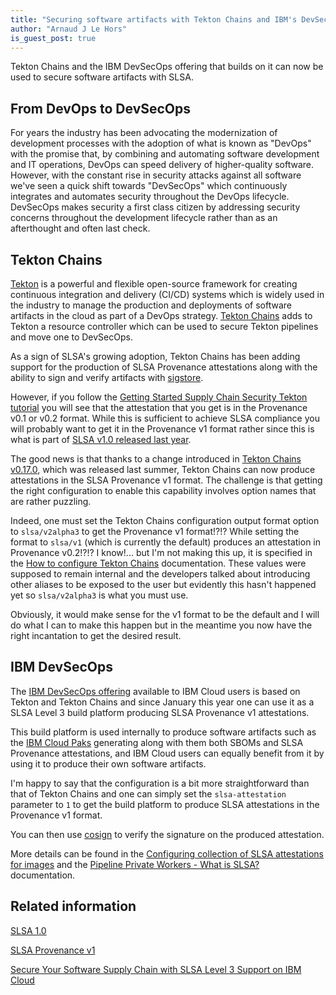 ```yaml
---
title: "Securing software artifacts with Tekton Chains and IBM's DevSecOps"
author: "Arnaud J Le Hors"
is_guest_post: true
---
```


Tekton Chains and the IBM DevSecOps offering that builds on it can now be used to secure software artifacts with SLSA.

## From DevOps to DevSecOps

For years the industry has been advocating the modernization of development processes with the adoption of what is known as "DevOps" with the promise that, by combining and automating software development and IT operations, DevOps can speed delivery of higher-quality software. However, with the constant rise in security attacks against all software we've seen a quick shift towards "DevSecOps" which continuously integrates and automates security throughout the DevOps lifecycle. DevSecOps makes security a first class citizen by addressing security concerns throughout the development lifecycle rather than as an afterthought and often last check.

## Tekton Chains

[Tekton](https://tekton.dev) is a powerful and flexible open-source framework for creating continuous integration and delivery (CI/CD) systems which is widely used in the industry to manage the production and deployments of software artifacts in the cloud as part of a DevOps strategy. [Tekton Chains](https://tekton.dev/docs/chains/) adds to Tekton a resource controller which can be used to secure Tekton pipelines and move one to DevSecOps.

As a sign of SLSA's growing adoption, Tekton Chains has been adding support for the production of SLSA Provenance attestations along with the ability to sign and verify artifacts with [sigstore](https://sigstore.dev).

However, if you follow the [Getting Started Supply Chain Security Tekton tutorial](https://tekton.dev/docs/getting-started/supply-chain-security/) you will see that the attestation that you get is in the Provenance v0.1 or v0.2 format. While this is sufficient to achieve SLSA compliance you will probably want to get it in the Provenance v1 format rather since this is what is part of [SLSA v1.0 released last year](/blog/2023/04/slsa-v1-final).

The good news is that thanks to a change introduced in [Tekton Chains v0.17.0](https://github.com/tektoncd/chains/releases/tag/v0.17.0), which was released last summer, Tekton Chains can now produce attestations in the SLSA Provenance v1 format. The challenge is that getting the right configuration to enable this capability involves option names that are rather puzzling.

Indeed, one must set the Tekton Chains configuration output format option to `slsa/v2alpha3` to get the Provenance v1 format!?!? While setting the format to `slsa/v1` (which is currently the default) produces an attestation in Provenance v0.2!?!? I know!... but I'm not making this up, it is specified in the [How to configure Tekton Chains](https://tekton.dev/docs/chains/slsa-provenance/#how-to-configure-tekton-chains) documentation. These values were supposed to remain internal and the developers talked about introducing other aliases to be exposed to the user but evidently this hasn't happened yet so `slsa/v2alpha3` is what you must use.

Obviously, it would make sense for the v1 format to be the default and I will do what I can to make this happen but in the meantime you now have the right incantation to get the desired result.

## IBM DevSecOps

The [IBM DevSecOps offering](https://cloud.ibm.com/docs/devsecops) available to IBM Cloud users is based on Tekton and Tekton Chains and since January this year one can use it as a SLSA Level 3 build platform producing SLSA Provenance v1 attestations.

This build platform is used internally to produce software artifacts such as the [IBM Cloud Paks](https://www.ibm.com/cloud-paks) generating along with them both SBOMs and SLSA Provenance attestations, and IBM Cloud users can equally benefit from it by using it to produce their own software artifacts.

I'm happy to say that the configuration is a bit more straightforward than that of Tekton Chains and one can simply set the `slsa-attestation` parameter to `1` to get the build platform to produce SLSA attestations in the Provenance v1 format.

You can then use [cosign](https://github.com/sigstore/cosign) to verify the signature on the produced attestation.

More details can be found in the [Configuring collection of SLSA attestations for images](https://cloud.ibm.com/docs/devsecops?topic=devsecops-cd-devsecops-slsa) and the [Pipeline Private Workers - What is SLSA?](https://cloud.ibm.com/docs/ContinuousDelivery?topic=ContinuousDelivery-slsa-whatis) documentation.

## Related information

[SLSA 1.0](/spec/v1.0/)

[SLSA Provenance v1](/spec/v1.0/provenance)

[Secure Your Software Supply Chain with SLSA Level 3 Support on IBM Cloud](https://community.ibm.com/community/user/cloud/blogs/steve-weaver1/2024/01/11/secure-your-software-supply-chain-with-slsa-level)
